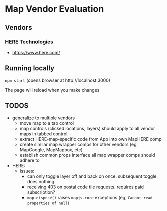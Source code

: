 # Map Vendor Evaluation

## Vendors

### HERE Technologies

- https://www.here.com/

## Running locally

`npm start` (opens browser at http://localhost:3000)

The page will reload when you make changes

## TODOS

- generalize to multiple vendors
  - move map to a tab control
  - map controls (clicked locations, layers) should apply to all vendor maps in tabbed control
  - extract HERE-map-specific code from App into own MapHERE comp
  - create similar map wrapper comps for other vendors (eg, MapGoogle, MapMapbox, etc)
  - establish common props interface all map wrapper comps should adhere to
- HERE:
  - issues:
    - can only toggle layer off and back on once. subsequent toggle does nothing.
    - receiving 403 on postal code tile requests. requires paid subscription?
    - `map.dispose()` raises `mapjs-core` exceptions (eg, `Cannot read properties of null`)
